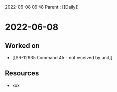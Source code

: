 2022-06-08 09:48
Parent:: [[Daily]]

# 2022-06-08

## Worked on

- [[SR-12935 Command 45 - not received by unit]]

## Resources

- xxx
